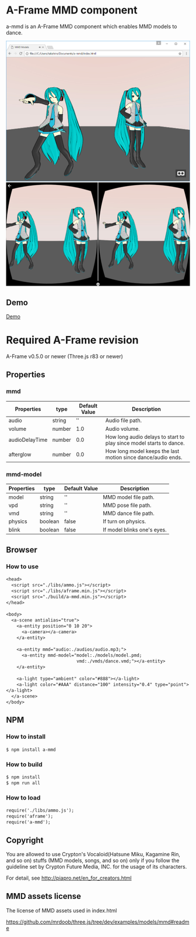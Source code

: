 # A-Frame MMD component

a-mmd is an A-Frame MMD component which enables MMD models to dance.

![screenshot](./screenshot.png "screenshot")
![screenshot2](./screenshot2.png "screenshot2")

## Demo

[Demo](https://cdn.rawgit.com/takahirox/a-mmd/501ef7354931e6b9267d44f6d18c3d3ce03e2333/index.html)

# Required A-Frame revision

A-Frame v0.5.0 or newer (Three.js r83 or newer)

## Properties

### mmd

| Properties     | type    | Default Value | Description | 
| -------------- | ------- | ------------- | ----------- | 
| audio          | string  | ''            | Audio file path. | 
| volume         | number  | 1.0           | Audio volume. |
| audioDelayTime | number  | 0.0           | How long audio delays to start to play since model starts to dance. | 
| afterglow      | number  | 0.0           | How long model keeps the last motion since dance/audio ends. | 

### mmd-model

| Properties | type    | Default Value | Description |
| ---------- | ------- | ------------- | ----------- |
| model      | string  | ''            | MMD model file path. |
| vpd        | string  | ''            | MMD pose file path. |
| vmd        | string  | ''            | MMD dance file path. |
| physics    | boolean | false         | If turn on physics. |
| blink      | boolean | false         | If model blinks one's eyes. |


## Browser

### How to use

```
<head>
  <script src="./libs/ammo.js"></script>
  <script src="./libs/aframe.min.js"></script>
  <script src="./build/a-mmd.min.js"></script>
</head>

<body>
  <a-scene antialias="true">
    <a-entity position="0 10 20">
      <a-camera></a-camera>
    </a-entity>

    <a-entity mmd="audio:./audios/audio.mp3;">
      <a-entity mmd-model="model:./models/model.pmd;
                           vmd:./vmds/dance.vmd;"></a-entity>
    </a-entity>

    <a-light type="ambient" color="#888"></a-light>
    <a-light color="#AAA" distance="100" intensity="0.4" type="point"></a-light>
  </a-scene>
</body>
```

## NPM

### How to install

```
$ npm install a-mmd
```

### How to build

```
$ npm install
$ npm run all
```

### How to load

```
require('./libs/ammo.js');
require('aframe');
require('a-mmd');
```

## Copyright

You are allowed to use Crypton's Vocaloid(Hatsune Miku, Kagamine Rin, and so on)
stuffs (MMD models, songs, and so on) only if you follow the guideline set by
Crypton Future Media, INC. for the usage of its characters.

For detail, see http://piapro.net/en_for_creators.html


## MMD assets license

The license of MMD assets used in index.html

https://github.com/mrdoob/three.js/tree/dev/examples/models/mmd#readme
